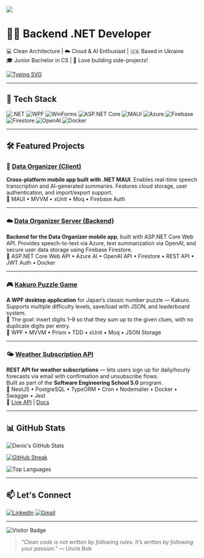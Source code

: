 <img src="https://capsule-render.vercel.app/api?type=waving&color=512BD4&height=200&section=header&text=Hi,%20I'm%20Denis%20Bredun!&fontSize=40&fontColor=ffffff&animation=fadeIn" />

# 👨‍💻 Backend .NET Developer  
💻 Clean Architecture | ☁️ Cloud & AI Enthusiast | 🇺🇦 Based in Ukraine  
🎓 Junior Bachelor in CS | 🧪 Love building side-projects!

[![Typing SVG](https://readme-typing-svg.herokuapp.com?color=0b8fff&lines=Backend+.NET+Developer;AI+%26+Cloud+Enthusiast;Building+Modern+Apps+with+C%23+and+MAUI)](https://git.io/typing-svg)

---

## 🚀 Tech Stack

![.NET](https://img.shields.io/badge/.NET-512BD4?style=for-the-badge&logo=dotnet&logoColor=white)
![WPF](https://img.shields.io/badge/WPF-512BD4?style=for-the-badge&logo=windows&logoColor=white)
![WinForms](https://img.shields.io/badge/WinForms-0078D7?style=for-the-badge&logo=windows10&logoColor=white)
![ASP.NET Core](https://img.shields.io/badge/ASP.NET_Core-512BD4?style=for-the-badge&logo=dotnet)
![MAUI](https://img.shields.io/badge/MAUI-512BD4?style=for-the-badge&logo=.net)
![Azure](https://img.shields.io/badge/Azure-0078D4?style=for-the-badge&logo=microsoftazure)
![Firebase](https://img.shields.io/badge/Firebase-FFCA28?style=for-the-badge&logo=firebase)
![Firestore](https://img.shields.io/badge/Firestore-ffcb2b?style=for-the-badge&logo=firebase&logoColor=black)
![OpenAI](https://img.shields.io/badge/OpenAI_API-412991?style=for-the-badge&logo=openai&logoColor=white)
![Docker](https://img.shields.io/badge/Docker-2496ED?style=for-the-badge&logo=docker&logoColor=white)

---

## 🛠️ Featured Projects

### 📱 [Data Organizer (Client)](https://github.com/Denis-Bredun/Data-Organizer)  
**Cross-platform mobile app built with .NET MAUI**. Enables real-time speech transcription and AI-generated summaries. Features cloud storage, user authentication, and import/export support.  
🔧 MAUI • MVVM • xUnit • Moq • Firebase Auth 

---

### ☁️ [Data Organizer Server (Backend)](https://github.com/Denis-Bredun/Data_Organizer_Server)  
**Backend for the Data Organizer mobile app**, built with ASP.NET Core Web API. Provides speech-to-text via Azure, text summarization via OpenAI, and secure user data storage using Firebase Firestore.  
🔧 ASP.NET Core Web API • Azure AI • OpenAI API • Firestore • REST API • JWT Auth • Docker

---

### 🎮 [Kakuro Puzzle Game](https://github.com/Denis-Bredun/Kakuro)  
**A WPF desktop application** for Japan’s classic number puzzle — Kakuro. Supports multiple difficulty levels, save/load with JSON, and leaderboard system.  
🧠 The goal: insert digits 1–9 so that they sum up to the given clues, with no duplicate digits per entry.  
🔧 WPF • MVVM • Prism • TDD • xUnit • Moq • JSON Storage

---

### 🌤️ [Weather Subscription API](https://github.com/Denis-Bredun/Weather-Subscription-API)  
**REST API for weather subscriptions** — lets users sign up for daily/hourly forecasts via email with confirmation and unsubscribe flows.  
Built as part of the **Software Engineering School 5.0** program.  
🔧 NestJS • PostgreSQL • TypeORM • Cron • Nodemailer • Docker • Swagger • Jest  
🔗 [Live API](https://weather-subscription-api-h5i1.onrender.com) | [Docs](https://weather-subscription-api-h5i1.onrender.com/api/docs)

---

## 📊 GitHub Stats

![Denis's GitHub Stats](https://github-readme-stats.vercel.app/api?username=Denis-Bredun&show_icons=true&theme=tokyonight&count_private=true)

[![GitHub Streak](https://streak-stats.demolab.com?user=Denis-Bredun&theme=dark)](https://git.io/streak-stats)

![Top Languages](https://github-readme-stats.vercel.app/api/top-langs/?username=Denis-Bredun&layout=compact&theme=tokyonight)

---

## 📫 Let's Connect

[![LinkedIn](https://img.shields.io/badge/LinkedIn-0077B5?style=for-the-badge&logo=linkedin)](https://linkedin.com/in/denis-bredun)
[![Gmail](https://img.shields.io/badge/Gmail-D14836?style=for-the-badge&logo=gmail&logoColor=white)](mailto:bredun.denis@gmail.com)

---

![Visitor Badge](https://visitor-badge.laobi.icu/badge?page_id=Denis-Bredun.Denis-Bredun)

> _"Clean code is not written by following rules. It’s written by following your passion."_ — Uncle Bob
